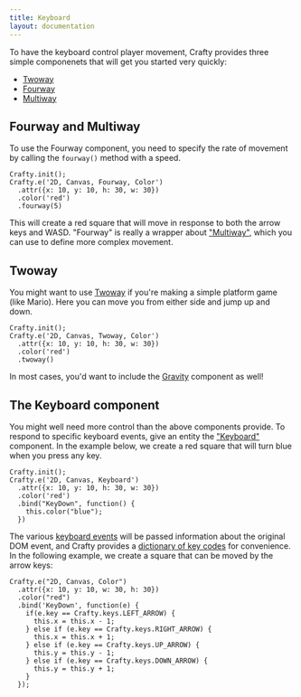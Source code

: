```yaml
---
title: Keyboard
layout: documentation
---
```


To have the keyboard control player movement, Crafty provides three simple componenets that will get you started very quickly:

- [Twoway](/api/Twoway.html)
- [Fourway](/api/Fourway.html)
- [Multiway](/api/Multiway.html)

## Fourway and Multiway

To use the Fourway component, you need to specify the rate of movement by calling the `fourway()` method with a speed.

```
Crafty.init();
Crafty.e('2D, Canvas, Fourway, Color')
  .attr({x: 10, y: 10, h: 30, w: 30})
  .color('red')
  .fourway(5)
```

This will create a red square that will move in response to both the arrow keys and WASD.  "Fourway" is really a wrapper about ["Multiway"](/api/Multiway.html), which you can use to define more complex movement.

## Twoway

You might want to use [Twoway](/api/Twoway.html) if you're making a simple platform game (like Mario). Here you can move you from either side and jump up and down.

```
Crafty.init();
Crafty.e('2D, Canvas, Twoway, Color')
  .attr({x: 10, y: 10, h: 30, w: 30})
  .color('red')
  .twoway()
```

In most cases, you'd want to include the [Gravity](/api/Gravity.html) component as well!

## The Keyboard component

You might well need more control than the above components provide.  To respond to specific keyboard events, give an entity the ["Keyboard"](/api/Keyboard.html) component.  In the example below, we create a red square that will turn blue when you press any key.

```
Crafty.init();
Crafty.e('2D, Canvas, Keyboard')
  .attr({x: 10, y: 10, h: 30, w: 30})
  .color('red')
  .bind("KeyDown", function() {
    this.color("blue");
  })
```

The various [keyboard events](/api/KeyboardEvent.html) will be passed information about the original DOM event, and Crafty provides a [dictionary of key codes](/api/Crafty-keys.html) for convenience.  In the following example, we create a square that can be moved by the arrow keys:

```
Crafty.e("2D, Canvas, Color")
  .attr({x: 10, y: 10, w: 30, h: 30})
  .color("red")
  .bind('KeyDown', function(e) {
    if(e.key == Crafty.keys.LEFT_ARROW) {
      this.x = this.x - 1;
    } else if (e.key == Crafty.keys.RIGHT_ARROW) {
      this.x = this.x + 1;
    } else if (e.key == Crafty.keys.UP_ARROW) {
      this.y = this.y - 1;
    } else if (e.key == Crafty.keys.DOWN_ARROW) {
      this.y = this.y + 1;
    }
  });

```
